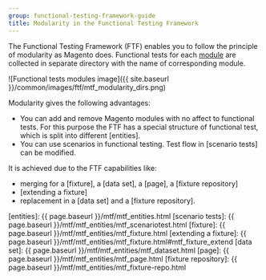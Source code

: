```yaml
---
group: functional-testing-framework-guide
title: Modularity in the Functional Testing Framework
---
```


The Functional Testing Framework (FTF) enables you to follow the principle of modularity as Magento does. Functional tests for each [module](https://glossary.magento.com/module) are collected in separate directory with the name of corresponding module.

![Functional tests modules image]({{ site.baseurl }}/common/images/ftf/mtf_modularity_dirs.png)

Modularity gives the following advantages:

-  You can add and remove Magento modules with no affect to functional tests. For this purpose the FTF has a special structure of functional test, which is split into different [entities].
-  You can use scenarios in functional testing. Test flow in [scenario tests] can be modified.

It is achieved due to the FTF capabilities like:

-  merging for a [fixture], a [data set], a [page], a [fixture repository]
-  [extending a fixture]
-  replacement in a [data set] and a [fixture repository].

<!-- LINK DEFINITIONS -->

[entities]: {{ page.baseurl }}/mtf/mtf_entities.html
[scenario tests]: {{ page.baseurl }}/mtf/mtf_entities/mtf_scenariotest.html
[fixture]: {{ page.baseurl }}/mtf/mtf_entities/mtf_fixture.html
[extending a fixture]: {{ page.baseurl }}/mtf/mtf_entities/mtf_fixture.html#mtf_fixture_extend
[data set]: {{ page.baseurl }}/mtf/mtf_entities/mtf_dataset.html
[page]: {{ page.baseurl }}/mtf/mtf_entities/mtf_page.html
[fixture repository]: {{ page.baseurl }}/mtf/mtf_entities/mtf_fixture-repo.html
